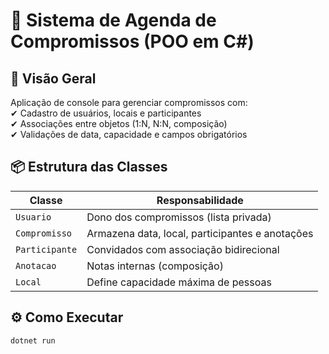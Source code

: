 # 📅 Sistema de Agenda de Compromissos (POO em C#)

## 🚀 Visão Geral
Aplicação de console para gerenciar compromissos com:  
✔ Cadastro de usuários, locais e participantes  
✔ Associações entre objetos (1:N, N:N, composição)  
✔ Validações de data, capacidade e campos obrigatórios  

## 📦 Estrutura das Classes
| Classe          | Responsabilidade                              |
|-----------------|---------------------------------------------|
| `Usuario`       | Dono dos compromissos (lista privada)        |
| `Compromisso`   | Armazena data, local, participantes e anotações |
| `Participante`  | Convidados com associação bidirecional       |
| `Anotacao`      | Notas internas (composição)                  |
| `Local`         | Define capacidade máxima de pessoas          |

## ⚙️ Como Executar
```bash
dotnet run
